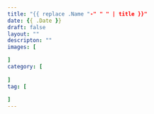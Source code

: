 ```yaml
---
title: "{{ replace .Name "-" " " | title }}"
date: {{ .Date }}
draft: false
layout: ""
descripton: ""
images: [

]
category: [
    
]
tag: [
    
]
---
```


